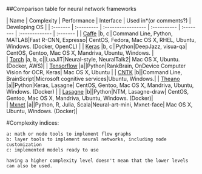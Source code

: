 ##Comparison table for neural network frameworks

| Name      | Complexity | Performance | Interface | Used in*(or comments?) | Developing OS  | 
| :-------  | :--------- | :----------------- | :---------- | :-------- | :------------- | :-------    |
| [Caffe]() |b, c||Command Line, Python, MATLAB|Fast R-CNN, Expresso| CentOS, Fedora, Mac OS X, RHEL, Ubuntu, Windows. (Docker, OpenCL) |
| [Keras]() |b, c||Python|DeepJazz, visua-qa| CentOS, Gentoo, Mac OS X, Mandriva, Ubuntu, Windows. |  
| [Torch]() |a, b, c||LuaJIT|Neural-style, NeuralTalk2| Mac OS X, Ubuntu. (Docker, AWS)| 
| [Tensorflow]() |a||Python|RankBrain, OnDevice Computer Vision for OCR, Keras| Mac OS X, Ubuntu    |
| [CNTK]() |b||Command Line, BrainScript|Microsoft cognitive services|Ubuntu, Windows.| 
| [Theano]() |a||Python|Keras, Lasagne| CentOS, Gentoo, Mac OS X, Mandriva, Ubuntu, Windows. (Docker) | 
| [Lasagne]() |b||Python|NTM, Lasagne-draw| CentOS, Gentoo, Mac OS X, Mandriva, Ubuntu, Windows. (Docker)|  
| [Mxnet]() |a||Python, R, Julia, Scala|Neural-art-mini, Mxnet-face| Mac OS X, Ubuntu, Windows.  (Docker)|  

#Complexity indices:
  
    a: math or node tools to implement flow graphs
    b: layer tools to implement neural networks, including node customization
    c: implemented models ready to use
  
    having a higher complexity level doesn't mean that the lower levels can also be used. 
